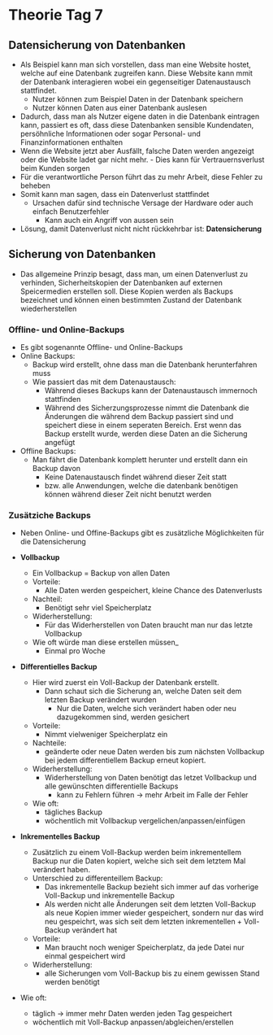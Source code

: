 # Theorie Tag 7

## Datensicherung von Datenbanken

- Als Beispiel kann man sich vorstellen, dass man eine Website hostet, welche auf eine Datenbank zugreifen kann. Diese Website kann mmit der Datenbank interagieren wobei ein gegenseitiger Datenaustausch stattfindet.
  - Nutzer können zum Beispiel Daten in der Datenbank speichern
  - Nutzer können Daten aus einer Datenbank auslesen
- Dadurch, dass man als Nutzer eigene daten in die Datenbank eintragen kann, passiert es oft, dass diese Datenbanken sensible Kundendaten, persöhnliche Informationen oder sogar Personal- und Finanzinformationen enthalten
- Wenn die Website jetzt aber Ausfällt, falsche Daten werden angezeigt oder die Website ladet gar nicht mehr.  - Dies kann für Vertrauernsverlust beim Kunden sorgen
 - Für die verantwortliche Person führt das zu mehr Arbeit, diese Fehler zu beheben
- Somit kann man sagen, dass ein Datenverlust stattfindet
  - Ursachen dafür sind technische Versage der Hardware oder auch einfach Benutzerfehler
    - Kann auch ein Angriff von aussen sein
- Lösung, damit Datenverlust nicht nicht rückkehrbar ist: **Datensicherung**

## Sicherung von Datenbanken 

- Das allgemeine Prinzip besagt, dass man, um einen Datenverlust zu verhinden, Sicherheitskopien der Datenbanken auf externen Speicermedien erstellen soll. Diese Kopien werden als Backups bezeichnet und können einen bestimmten Zustand der Datenbank wiederherstellen
### Offline- und Online-Backups
- Es gibt sogenannte Offline- und Online-Backups
- Online Backups:
  - Backup wird erstellt, ohne dass man die Datenbank herunterfahren muss
  - Wie passiert das mit dem Datenaustausch:
    - Während dieses Backups kann der Datenaustausch immernoch stattfinden
    - Während des Sicherzungsprozesse nimmt die Datenbank die Änderungen die während dem Backup passiert sind und speichert diese in einem seperaten Bereich. Erst wenn das Backup erstellt wurde, werden diese Daten an die Sicherung angefügt
- Offline Backups:
  - Man fährt die Datenbank komplett herunter und erstellt dann ein Backup davon
    - Keine Datenaustausch findet während dieser Zeit statt
    - bzw. alle Anwendungen, welche die datenbank benötigen können während dieser Zeit nicht benutzt werden
   
### Zusätziche Backups

- Neben Online- und Offine-Backups gibt es zusätzliche Möglichkeiten für die Datensicherung

- **Vollbackup**
  - Ein Vollbackup = Backup von allen Daten
  - Vorteile:
    - Alle Daten werden gespeichert, kleine Chance des Datenverlusts
  - Nachteil:
    - Benötigt sehr viel Speicherplatz
  - Widerherstellung:
    - Für das Widerherstellen von Daten braucht man nur das letzte Vollbackup
  - Wie oft würde man diese erstellen müssen_
    - Einmal pro Woche 

- **Differentielles Backup**
  - Hier wird zuerst ein Voll-Backup der Datenbank erstellt.
    - Dann schaut sich die Sicherung an, welche Daten seit dem letzten Backup verändert wurden
      - Nur die Daten, welche sich verändert haben oder neu dazugekommen sind, werden gesichert
  - Vorteile:
    - Nimmt vielweniger Speicherplatz ein
  - Nachteile:
    - geänderte oder neue Daten werden bis zum nächsten Vollbackup bei jedem differentiellem Backup erneut kopiert.
  - Widerherstellung:
    - Widerherstellung von Daten benötigt das letzet Vollbackup und alle gewünschten differentielle Backups
      - kann zu Fehlern führen -> mehr Arbeit im Falle der Fehler
  - Wie oft:
    - tägliches Backup
    - wöchentlich mit Vollbackup vergelichen/anpassen/einfügen

- **Inkrementelles Backup**
  - Zusätzlich zu einem Voll-Backup werden beim inkrementellem Backup nur die Daten kopiert, welche sich seit dem letztem Mal verändert haben.
  - Unterschied zu differenteillem Backup:
      - Das inkrementelle Backup bezieht sich immer auf das vorherige Voll-Backup und inkrementelle Backup
      - Als werden nicht alle Änderungen seit dem letzten Voll-Backup als neue Kopien immer wieder gespeichert, sondern nur das wird neu gespeichrt, was sich seit dem letzten inkrementellen + Voll-Backup verändert hat
  - Vorteile:
    - Man braucht noch weniger Speicherplatz, da jede Datei nur einmal gespeichert wird
  - Widerherstellung:
    - alle Sicherungen vom Voll-Backup bis zu einem gewissen Stand werden benötigt
- Wie oft:
  - täglich -> immer mehr Daten werden jeden Tag gespeichert
  - wöchentlich mit Voll-Backup anpassen/abgleichen/erstellen
 

## 
